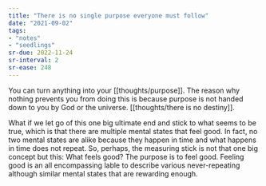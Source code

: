 ```yaml
---
title: "There is no single purpose everyone must follow"
date: "2021-09-02"
tags:
- "notes"
- "seedlings"
sr-due: 2022-11-24
sr-interval: 2
sr-ease: 248
---
```


You can turn anything into your [[thoughts/purpose]]. The reason why nothing prevents you from doing this is because purpose is not handed down to you by God or the universe. [[thoughts/there is no destiny]].

What if we let go of this one big ultimate end and stick to what seems to be true, which is that there are multiple mental states that feel good. In fact, no two mental states are alike because they happen in time and what happens in time does not repeat. So, perhaps, the measuring stick is not that one big concept but this: What feels good? The purpose is to feel good. Feeling good is an all encompassing lable to describe various never-repeating although similar mental states that are rewarding enough.